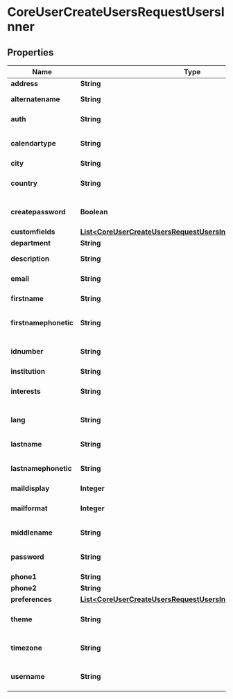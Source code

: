 

# CoreUserCreateUsersRequestUsersInner


## Properties

| Name | Type | Description | Notes |
|------------ | ------------- | ------------- | -------------|
|**address** | **String** | Postal address |  [optional] |
|**alternatename** | **String** | The alternate name of the user |  [optional] |
|**auth** | **String** | Auth plugins include manual, ldap, etc |  [optional] |
|**calendartype** | **String** | Calendar type such as \&quot;gregorian\&quot;, must exist on server |  [optional] |
|**city** | **String** | Home city of the user |  [optional] |
|**country** | **String** | Home country code of the user, such as AU or CZ |  [optional] |
|**createpassword** | **Boolean** | True if password should be created and mailed to user. |  [optional] |
|**customfields** | [**List&lt;CoreUserCreateUsersRequestUsersInnerCustomfieldsInner&gt;**](CoreUserCreateUsersRequestUsersInnerCustomfieldsInner.md) |  |  [optional] |
|**department** | **String** | department |  [optional] |
|**description** | **String** | User profile description, no HTML |  [optional] |
|**email** | **String** | A valid and unique email address |  [optional] |
|**firstname** | **String** | The first name(s) of the user |  [optional] |
|**firstnamephonetic** | **String** | The first name(s) phonetically of the user |  [optional] |
|**idnumber** | **String** | An arbitrary ID code number perhaps from the institution |  [optional] |
|**institution** | **String** | institution |  [optional] |
|**interests** | **String** | User interests (separated by commas) |  [optional] |
|**lang** | **String** | Language code such as \&quot;en\&quot;, must exist on server |  [optional] |
|**lastname** | **String** | The family name of the user |  [optional] |
|**lastnamephonetic** | **String** | The family name phonetically of the user |  [optional] |
|**maildisplay** | **Integer** | Email visibility |  [optional] |
|**mailformat** | **Integer** | Mail format code is 0 for plain text, 1 for HTML etc |  [optional] |
|**middlename** | **String** | The middle name of the user |  [optional] |
|**password** | **String** | Plain text password consisting of any characters |  [optional] |
|**phone1** | **String** | Phone 1 |  [optional] |
|**phone2** | **String** | Phone 2 |  [optional] |
|**preferences** | [**List&lt;CoreUserCreateUsersRequestUsersInnerPreferencesInner&gt;**](CoreUserCreateUsersRequestUsersInnerPreferencesInner.md) |  |  [optional] |
|**theme** | **String** | Theme name such as \&quot;standard\&quot;, must exist on server |  [optional] |
|**timezone** | **String** | Timezone code such as Australia/Perth, or 99 for default |  [optional] |
|**username** | **String** | Username policy is defined in Moodle security config. |  [optional] |



